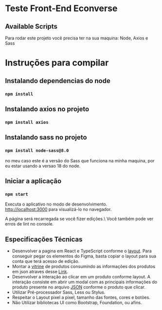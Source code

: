 # Teste Front-End Econverse

## Available Scripts
Para rodar este projeto você precisa ter na sua maquina:
Node,
Axios e
Sass

# Instruções para compilar
## Instalando dependencias do node
### `npm install`
## Instalando axios no projeto
### `npm install axios`
## Instalando sass no projeto
### `npm install node-sass@8.0` 
no meu caso este é a versão do Sass que funciona na minha maquina, por eu estar usando a versao 18 do node.
## Iniciar a aplicação
### `npm start`

Executa o aplicativo no modo de desenvolvimento.\
[http://localhost:3000](http://localhost:3000) para visualizá-lo no navegador.

A página será recarregada se você fizer edições.\ 
Você também pode ver erros de lint no console.

## Especificações Técnicas
- Desenvolver a pagina em React e TypeScript conforme o [layout](https://www.figma.com/file/rWnzPeoxgynuNPsJjV0VmV/Teste-Front-End-Jr?node-id=0%3A1). Para conseguir pegar os elementos do Figma, basta copiar o layout para sua conta que terá acesso de edição.
- Montar a [vitrine](https://app.econverse.com.br/teste-front-end/junior/tecnologia/layout/vitrine-produtos.png) de produtos consumindo as informações dos produtos em json atraves desse [Link](https://app.econverse.com.br/teste-front-end/junior/tecnologia/lista-produtos/produtos.json).
- Desenvolver a interação ao clicar em um produto conforme layout. A interação consiste em abrir um modal com as principais informações do produto presente no arquivo [JSON](https://app.econverse.com.br/teste-front-end/junior/tecnologia/lista-produtos/produtos.json) conforme o produto que clicar.
- Utilizar Pré-processador Sass, Less ou Stylus.
- Respeitar o Layout pixel a pixel, tamanho das fontes, cores e botões.
- Não Utilizar bibliotecas UI como Bootstrap, Foundation, ou afins.

